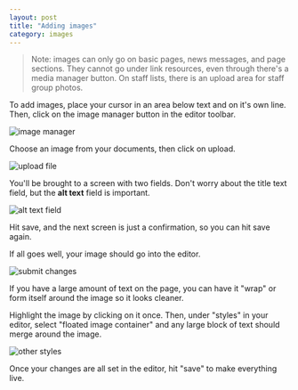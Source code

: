 ```yaml
---
layout: post
title: "Adding images"
category: images
---
```


> Note: images can only go on basic pages, news messages, and page sections. They cannot go under link resources, even through there's a media manager button. On staff lists, there is an upload area for staff group photos.

To add images, place your cursor in an area below text and on it's own line. Then, click on the image manager button in the editor toolbar. 

![image manager](/schoolsites-help/images/pages/image-manager.png)

Choose an image from your documents, then click on upload. 

![upload file](/schoolsites-help/images/pages/upload-file.png)

You'll be brought to a screen with two fields. Don't worry about the title text field, but the **alt text** field is important. 

![alt text field](/schoolsites-help/images/pages/alt-text.png)

Hit save, and the next screen is just a confirmation, so you can hit save again. 

If all goes well, your image should go into the editor.

![submit changes](/schoolsites-help/images/pages/submitted-image.png)

If you have a large amount of text on the page, you can have it "wrap" or form itself around the image so it looks cleaner. 

Highlight the image by clicking on it once. Then, under "styles" in your editor, select "floated image container" and any large block of text should merge around the image. 

![other styles](/schoolsites-help/images/pages/other-styles.png)

Once your changes are all set in the editor, hit "save" to make everything live.